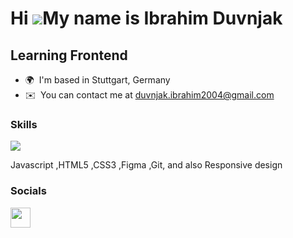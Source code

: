 Hi ![](https://user-images.githubusercontent.com/18350557/176309783-0785949b-9127-417c-8b55-ab5a4333674e.gif)My name is Ibrahim Duvnjak
=======================================================================================================================================

Learning Frontend
-----------------

* 🌍  I'm based in Stuttgart, Germany
* ✉️  You can contact me at [duvnjak.ibrahim2004@gmail.com](mailto:duvnjak.ibrahim2004@gmail.com)


### Skills



 <p align="left">
  <a href="https://skillicons.dev">
    <img src="https://skillicons.dev/icons?i=javascript,html,css,figma,git" />
  </a>
</p>
 Javascript ,HTML5 ,CSS3 ,Figma ,Git,  and also Responsive design

### Socials

<a href="https://www.linkedin.com/in/ibrahim-duvnjak" target="_blank" rel="noreferrer"><img src="https://raw.githubusercontent.com/danielcranney/readme-generator/main/public/icons/socials/linkedin.svg" width="32" height="32" /></a></p>


